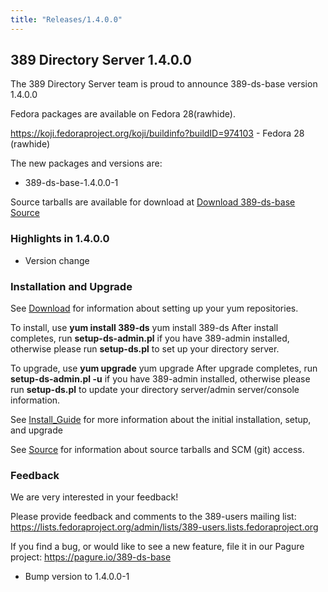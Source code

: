 ```yaml
---
title: "Releases/1.4.0.0"
---
```


389 Directory Server 1.4.0.0
-----------------------------

The 389 Directory Server team is proud to announce 389-ds-base version 1.4.0.0

Fedora packages are available on Fedora 28(rawhide).

<https://koji.fedoraproject.org/koji/buildinfo?buildID=974103>   - Fedora 28 (rawhide)

The new packages and versions are:

-   389-ds-base-1.4.0.0-1

Source tarballs are available for download at [Download 389-ds-base Source](https://releases.pagure.org/389-ds-base/389-ds-base-1.4.0.0.tar.bz2)

### Highlights in 1.4.0.0

- Version change

### Installation and Upgrade 
See [Download](../download.html) for information about setting up your yum repositories.

To install, use **yum install 389-ds** yum install 389-ds After install completes, run **setup-ds-admin.pl** if you have 389-admin installed, otherwise please run **setup-ds.pl** to set up your directory server.

To upgrade, use **yum upgrade** yum upgrade After upgrade completes, run **setup-ds-admin.pl -u** if you have 389-admin installed, otherwise please run **setup-ds.pl** to update your directory server/admin server/console information.

See [Install\_Guide](../legacy/install-guide.html) for more information about the initial installation, setup, and upgrade

See [Source](../development/source.html) for information about source tarballs and SCM (git) access.

### Feedback

We are very interested in your feedback!

Please provide feedback and comments to the 389-users mailing list: <https://lists.fedoraproject.org/admin/lists/389-users.lists.fedoraproject.org>

If you find a bug, or would like to see a new feature, file it in our Pagure project: <https://pagure.io/389-ds-base>

- Bump version to 1.4.0.0-1


